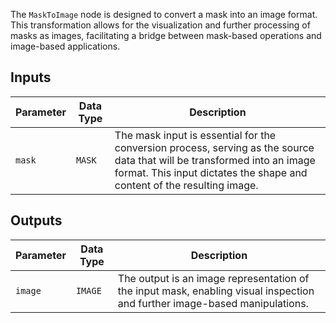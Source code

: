 
The `MaskToImage` node is designed to convert a mask into an image format. This transformation allows for the visualization and further processing of masks as images, facilitating a bridge between mask-based operations and image-based applications.

## Inputs

| Parameter | Data Type | Description |
|-----------|-------------|-------------|
| `mask`    | `MASK`      | The mask input is essential for the conversion process, serving as the source data that will be transformed into an image format. This input dictates the shape and content of the resulting image. |

## Outputs

| Parameter | Data Type | Description |
|-----------|-------------|-------------|
| `image`   | `IMAGE`     | The output is an image representation of the input mask, enabling visual inspection and further image-based manipulations. |
